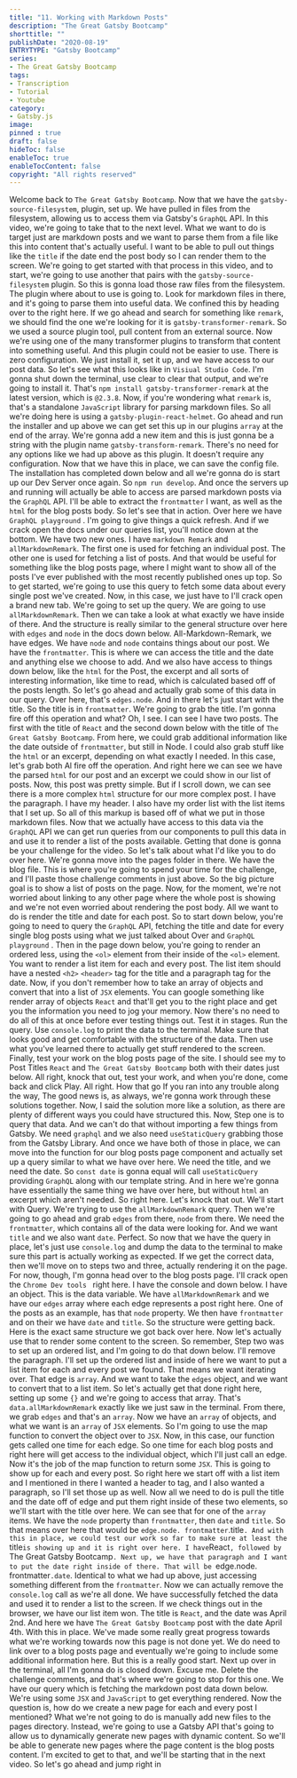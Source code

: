 ```yaml
---
title: "11. Working with Markdown Posts"
description: "The Great Gatsby Bootcamp"
shorttitle: ""
publishDate: "2020-08-19"
ENTRYTYPE: "Gatsby Bootcamp"
series:
- The Great Gatsby Bootcamp
tags: 
- Transcription
- Tutorial
- Youtube
category: 
- Gatsby.js
image: 
pinned : true
draft: false
hideToc: false
enableToc: true
enableTocContent: false
copyright: "All rights reserved"
---
```


Welcome back to `The Great Gatsby Bootcamp`.
Now that we have the `gatsby-source-filesystem`, plugin, set up.
We have pulled in files from the filesystem, allowing us to access them via Gatsby's `GraphQL` API.
In this video, we're going to take that to the next level.
What we want to do is target just are markdown posts and we want to parse them from a file like this into content that's actually useful.
I want to be able to pull out things like the `title` if the date end the post body so I can render them to the screen.
We're going to get started with that process in this video, and to start, we're going to use another that pairs with the `gatsby-source-filesystem` plugin.
So this is gonna load those raw files from the filesystem.
The plugin where about to use is going to.
Look for markdown files in there, and it's going to parse them into useful data.
We confined this by heading over to the right here.
If we go ahead and search for something like `remark`, we should find the one we're looking for it is `gatsby-transformer-remark`.
So we used a source plugin tool, pull content from an external source.
Now we're using one of the many transformer plugins to transform that content into something useful.
And this plugin could not be easier to use.
There is zero configuration.
We just install it, set it up, and we have access to our post data.
So let's see what this looks like in `Visiual Studio Code`.
I'm gonna shut down the terminal, use clear to clear that output, and we're going to install it.
That's `npm install gatsby-transformer-remark` at the latest version, which is `@2.3.8`.
Now, if you're wondering what `remark` is, that's a standalone `JavaScript` library for parsing markdown files.
So all we're doing here is using a `gatsby-plugin-react-helmet`.
Go ahead and run the installer and up above we can get set this up in our plugins `array` at the end of the array.
We're gonna add a new item and this is just gonna be a string with the plugin name `gatsby-transform-remark`.
There's no need for any options like we had up above as this plugin.
It doesn't require any configuration.
Now that we have this in place, we can save the config file.
The installation has completed down below and all we're gonna do is start up our Dev Server once again.
So `npm run develop`.
And once the servers up and running will actually be able to access are parsed markdown posts via the `GraphQL` API.
I'll be able to extract the `frontmatter` I want, as well as the `html` for the blog posts body.
So let's see that in action.
Over here we have `GraphQL playground` .
I'm going to give things a quick refresh.
And if we crack open the docs under our queries list, you'll notice down at the bottom.
We have two new ones.
I have `markdown Remark` and `allMarkdownRemark`.
The  first one is used for fetching an individual post.
The other one is used for fetching a list of posts.
And that would be useful for something like the blog posts page, where I might want to show all of the posts I've ever published with the most recently published ones up top.
So to get started, we're going to use this query to fetch some data about every single post we've created.
Now, in this case, we just have to I'll crack open a brand new tab.
We're going to set up the query.
We are going to use `allMarkdownRemark`.
Then we can take a look at what exactly we have inside of there.
And the structure is really similar to the general structure over here with `edges` and `node` in the docs down below.
All-Markdown-Remark, we have edges.
We have `node` and `node` contains things about our post.
We have the `frontmatter`.
This is where we can access the title and the date and anything else we choose to add.
And we also have access to things down below, like the `html` for the Post, the excerpt and all sorts of interesting information, like time to read, which is calculated based off of the posts length.
So let's go ahead and actually grab some of this data in our query.
Over here, that's `edges.node`.
And in there let's just start with the title.
So the title is in `frontmatter`.
We're going to grab the title.
I'm gonna fire off this operation and what? Oh, I see.
I can see I have two posts.
The first with the title of `React` and the second down below with the title of `The Great Gatsby Bootcamp`.
From here, we could grab additional information like the date outside of `frontmatter`, but still in Node.
I could also grab stuff like the `html` or an excerpt, depending on what exactly I needed.
In this case, let's grab both Al fire off the operation.
And right here we can see we have the parsed `html` for our post and an excerpt we could show in our list of posts.
Now, this post was pretty simple.
But if I scroll down, we can see there is a more complex `html` structure for our more complex post.
I have the paragraph.
I have my header.
I also have my order list with the list items that I set up.
So all of this markup is based off of what we put in those markdown files.
Now that we actually have access to this data via the `GraphQL` API we can get run queries from our components to pull this data in and use it to render a list of the posts available.
Getting that done is gonna be your challenge for the video.
So let's talk about what I'd like you to do over here.
We're gonna move into the pages folder in there.
We have the blog file.
This is where you're going to spend your time for the challenge, and I'll paste those challenge comments in just above.
So the big picture goal is to show a list of posts on the page.
Now, for the moment, we're not worried about linking to any other page where the whole post is showing and we're not even worried about rendering the post body.
All we want to do is render the title and date for each post.
So to start down below, you're going to need to query the `GraphQL` API, fetching the title and date for every single blog posts using what we just talked about Over and `GraphQL playground` .
Then in the page down below, you're going to render an ordered less, using the `<ol>` element from their inside of the `<ol>` element.
You want to render a list item for each and every post.
The list item should have a nested `<h2>` `<header>` tag for the title and a paragraph tag for the date.
Now, if you don't remember how to take an array of objects and convert that into a list of `JSX` elements.
You can google something like render array of objects `React` and that'll get you to the right place and get you the information you need to jog your memory.
Now there's no need to do all of this at once before ever testing things out.
Test it in stages.
Run the query.
Use `console.log` to print the data to the terminal.
Make sure that looks good and get comfortable with the structure of the data.
Then use what you've learned there to actually get stuff rendered to the screen.
Finally, test your work on the blog posts page of the site.
I should see my to Post Titles `React` and `The Great Gatsby Bootcamp` both with their dates just below.
All right, knock that out, test your work, and when you're done, come back and click Play.
All right.
How that go If you ran into any trouble along the way, The good news is, as always, we're gonna work through these solutions together.
Now, I said the solution more like a solution, as there are plenty of different ways you could have structured this.
Now, Step one is to query that data.
And we can't do that without importing a few things from Gatsby.
We need `graphql` and we also need  `useStaticQuery` grabbing those from the Gatsby Library.
And once we have both of those in place, we can move into the function for our blog posts page component and actually set up a query similar to what we have over here.
We need the title, and we need the date.
So `const date` is gonna equal will call `useStaticQuery` providing `GraphQL` along with our template string.
And in here we're gonna have essentially the same thing we have over here, but without `html` an excerpt which aren't needed.
So right here.
Let's knock that out.
We'll start with Query.
We're trying to use the `allMarkdownRemark` query.
Then we're going to go ahead and grab `edges` from there, `node` from there.
We need the ``frontmatter``, which contains all of the data were looking for.
And we want `title` and we also want `date`.
Perfect.
So now that we have the query in place, let's just use `console.log` and dump the data to the terminal to make sure this part is actually working as expected.
If we get the correct data, then we'll move on to steps two and three, actually rendering it on the page.
For now, though, I'm gonna head over to the blog posts page.
I'll crack open the `Chrome Dev tools ` right here.
I have the console and down below.
I have an object.
This is the data variable.
We have `allMarkdownRemark` and we have our `edges` array where each edge represents a post right here.
One of the posts as an example, has that `node` property.
We then have `frontmatter` and on their we have `date` and `title`.
So the structure were getting back.
Here is the exact same structure we got back over here.
Now let's actually use that to render some content to the screen.
So remember, Step two was to set up an ordered list, and I'm going to do that down below.
I'll remove the paragraph.
I'll set up the ordered list and inside of here we want to put a list item for each and every post we found.
That means we want iterating over.
That edge is `array`.
And we want to take the `edges` object, and we want to convert that to a list item.
So let's actually get that done right here, setting up some `{}` and we're going to access that array.
That's `data.allMarkdownRemark` exactly like we just saw in the terminal.
From there, we grab `edges` and that's an `array`.
Now we have an `array` of objects, and what we want is an `array` of `JSX` elements.
So I'm going to use the map function to convert the object over to `JSX`.
Now, in this case, our function gets called one time for each edge.
So one time for each blog posts and right here will get access to the individual object, which I'll just call an edge.
Now it's the job of the map function to return some `JSX`.
This is going to show up for each and every post.
So right here we start off with a list item and I mentioned in there I wanted a header to tag, and I also wanted a paragraph, so I'll set those up as well.
Now all we need to do is pull the title and the date off of edge and put them right inside of these two elements, so we'll start with the title over here.
We can see that for one of the `array` items.
We have the `node` property than `frontmatter`, then `date` and `title`.
So that means over here that would be `edge.node.
frontmatter`.title`.
And with this in place, we could test our work so far to make sure at least the `title` is showing up and it is right over here.
I have `React`, followed by `The Great Gatsby Bootcamp`.
Next up, we have that paragraph and I want to put the date right inside of there.
That will be `edge.node.
frontmatter`.date`.
Identical to what we had up above, just accessing something different from the `frontmatter`.
Now we can actually remove the `console.log` call as we're all done.
We have successfully fetched the data and used it to render a list to the screen.
If we check things out in the browser, we have our list item won.
The title is `React`, and the date was April 2nd.
And here we have `The Great Gatsby Bootcamp` post with the date April 4th.
With this in place.
We've made some really great progress towards what we're working towards now this page is not done yet.
We do need to link over to a blog posts page and eventually we're going to include some additional information here.
But this is a really good start.
Next up over in the terminal, all I'm gonna do is closed down.
Excuse me.
Delete the challenge comments, and that's where we're going to stop for this one.
We have our query which is fetching the markdown post data down below.
We're using some `JSX` and `JavaScript` to get everything rendered.
Now the question is, how do we create a new page for each and every post I mentioned? What we're not going to do is manually add new files to the pages directory.
Instead, we're going to use a Gatsby API that's going to allow us to dynamically generate new pages with dynamic content.
So we'll be able to generate new pages where the page content is the blog posts content.
I'm excited to get to that, and we'll be starting that in the next video.
So let's go ahead and jump right in
